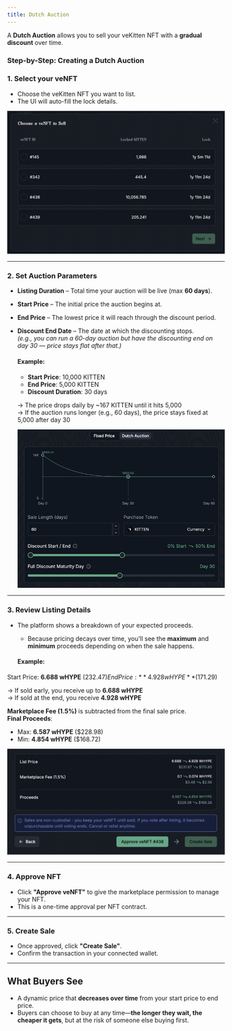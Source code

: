 ```yaml
---
title: Dutch Auction
---
```


A **Dutch Auction** allows you to sell your veKitten NFT with a **gradual discount** over time.

### Step-by-Step: Creating a Dutch Auction


### 1. **Select your veNFT**

- Choose the veKitten NFT you want to list.
- The UI will auto-fill the lock details.

![Select veNFT Modal](./images/select.jpg)

---

### 2. **Set Auction Parameters**

- **Listing Duration** – Total time your auction will be live (max **60 days**).
- **Start Price** – The initial price the auction begins at.
- **End Price** – The lowest price it will reach through the discount period.
- **Discount End Date** – The date at which the discounting stops.  
  _(e.g., you can run a 60-day auction but have the discounting end on day 30 — price stays flat after that.)_

  #### Example:
   - **Start Price**: 10,000 KITTEN  
   - **End Price**: 5,000 KITTEN  
   - **Discount Duration**: 30 days  

   → The price drops daily by ~167 KITTEN until it hits 5,000  
   → If the auction runs longer (e.g., 60 days), the price stays fixed at 5,000 after day 30

   ![Select veNFT Modal](./images/dutchauction-parameters.jpg)

---

### 3. **Review Listing Details**

 * The platform shows a breakdown of your expected proceeds.
   * Because pricing decays over time, you’ll see the **maximum** and **minimum** proceeds depending on when the sale happens.

   #### Example:

  Start Price: **6.688 wHYPE** ($232.47)  
  End Price: **4.928 wHYPE** ($171.29)  

  → If sold early, you receive up to **6.688 wHYPE**  
  → If sold at the end, you receive **4.928 wHYPE**

  **Marketplace Fee (1.5%)** is subtracted from the final sale price.  
  **Final Proceeds**:

  - Max: **6.587 wHYPE** ($228.98)  
  - Min: **4.854 wHYPE** ($168.72)


   ![Select veNFT Modal](./images/dutchauction-listing-details.jpg)

---

### 4. **Approve NFT**

- Click **"Approve veNFT"** to give the marketplace permission to manage your NFT.
- This is a one-time approval per NFT contract.

---

### 5. **Create Sale**

- Once approved, click **"Create Sale"**.
- Confirm the transaction in your connected wallet.

---

## What Buyers See

- A dynamic price that **decreases over time** from your start price to end price.
- Buyers can choose to buy at any time—**the longer they wait, the cheaper it gets**, but at the risk of someone else buying first.
